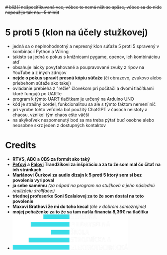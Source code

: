 ~~# bližší nešpecifikuvaná vec, vóbec to nemá ništ se spšse, vóbec sa do nide nepoužije tak na... 5 minút~~
# 5 proti 5 (klon na účely stužkovej)
* jedná sa o neplnohodnotný a nepresný klon súťaže 5 proti 5 spravený v kombinácií Python a Wiring
* takisto sa jedná o pokus s knižnicami pygame, opencv, ich kombináciou atď
* obsahuje laicky povyťahované a poupravované zvuky z ripov na YouTube a z iných zdrojov
* **nejde o pokus spraviť presnú kópiu súťaže** (či obrazovo, zvukovo alebo priebehom súťaže ako takej)
* ovládanie prebieha z "režie" človekom pri počítači a dvomi tlačítkami ktoré fungujú po UARTe
* program k týmto UART tlačítkam je určený na Arduino UNO
* kód je strašný bordel, funkcionalitou sa ale s týmto faktom nemení nič
* pri výrobe tohto veľdiela bol použitý ChatGPT v časoch neistoty a chaosu, vznikol tým chaos ešte väčší
* na akýkoľvek nespomenutý bod sa ma treba pýtať buď osobne alebo neosobne skrz jeden z dostupných kontaktov

# Credits
* **RTVS, ABC a CBS za formát ako taký**
* **[Peťovi](https://trandzik.com) a [Palovi](https://trandzik.sk) Trandžíkovi za inšpiráciu a za to že som mal čo čítať na ich stránkach**
* **Mariánovi Čurkovi za audio dizajn k 5 proti 5 ktorý som si bez povolenia vyripoval**
* **ja sebe samému** *(za nápad na program na stužkovú a jeho následnú realizáciu :trollface:)*
* **triednej profesorke Soni Szalaiovej za to že som dostal na toto povolenie**
* **Maxovi Brathovi že mi do toho kecal** *(ale v dobrom samozrejme)*
* **mojej peňaženke za to že sa tam našla financia 8,36€ na tlačítka**
* ![logo SPŠSE](https://github.com/TheMorc/5proti5-klon/blob/master/images/spsse370.png?raw=true)